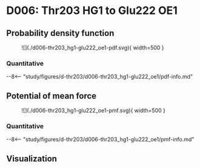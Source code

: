 # D006: Thr203 HG1 to Glu222 OE1

## Probability density function

<figure markdown>
![](./d006-thr203_hg1-glu222_oe1-pdf.svg){ width=500 }
</figure>

### Quantitative

--8<-- "study/figures/d-thr203/d006-thr203_hg1-glu222_oe1/pdf-info.md"

## Potential of mean force

<figure markdown>
![](./d006-thr203_hg1-glu222_oe1-pmf.svg){ width=500 }
</figure>

### Quantitative

--8<-- "study/figures/d-thr203/d006-thr203_hg1-glu222_oe1/pmf-info.md"

## Visualization

<div id="reduced-view" class="mol-container"></div>
<script>
document.addEventListener('DOMContentLoaded', (event) => {
    const viewer = molstar.Viewer.create('reduced-view', {
        layoutIsExpanded: false,
        layoutShowControls: false,
        layoutShowRemoteState: false,
        layoutShowSequence: true,
        layoutShowLog: false,
        layoutShowLeftPanel: false,
        viewportShowExpand: true,
        viewportShowSelectionMode: true,
        viewportShowAnimation: false,
        pdbProvider: 'rcsb',
    }).then(viewer => {
        // viewer.loadStructureFromUrl("/analysis/005-rogfp-glh-md/data/traj/frame_106403.pdb", "pdb");
        viewer.loadSnapshotFromUrl("/misc/002-molstar-states/reduced-example.molj", "molj");
    });
});
</script>
